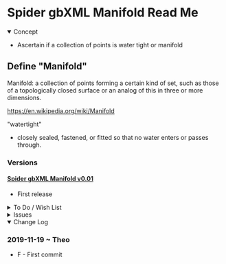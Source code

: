 # Spider gbXML Manifold Read Me

<details open >

<summary>Concept</summary>

* Ascertain if a collection of points is water tight or manifold

## Define "Manifold"

Manifold: a collection of points forming a certain kind of set, such as those of a topologically closed surface or an analog of this in three or more dimensions.

https://en.wikipedia.org/wiki/Manifold

"watertight"

* closely sealed, fastened, or fitted so that no water enters or passes through.


### Versions

#### [Spider gbXML Manifold v0.01 ]( https://www.ladybug.tools/spider-gbxml-tools/sandbox/spider-gbxml-manifold/)

* First release

</details>

<details>

<summary>To Do / Wish List</summary>


</details>

<details>

<summary>Issues</summary>


</details>

<details open>

<summary>Change Log</summary>

### 2019-11-19 ~ Theo

* F - First commit

</details>

